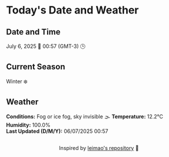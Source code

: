  # Today's Date and Weather
    
## Date and Time
July 6, 2025 📅
00:57 (GMT-3) 🕒

## Current Season
Winter ❄️
## Weather 
**Conditions:** Fog or ice fog, sky invisible 🌫️
**Temperature:** 12.2°C  
**Humidity:** 100.0%  
**Last Updated (D/M/Y):** 06/07/2025 00:57
##
<div align="center">Inspired by <a href="https://github.com/leimao/What-Is-The-Date-Today">leimao's repository</a> 🌱</div>
